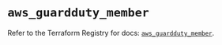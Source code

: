 # `aws_guardduty_member`

Refer to the Terraform Registry for docs: [`aws_guardduty_member`](https://registry.terraform.io/providers/hashicorp/aws/6.2.0/docs/resources/guardduty_member).
